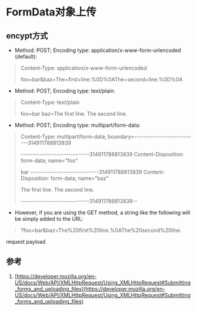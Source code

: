 # FormData对象上传

## encypt方式
* Method: POST; Encoding type: application/x-www-form-urlencoded (default):

>Content-Type: application/x-www-form-urlencoded
>
>foo=bar&baz=The+first+line.%0D%0AThe+second+line.%0D%0A

* Method: POST; Encoding type: text/plain:

>Content-Type: text/plain
>
>foo=bar
>baz=The first line.
>The second line.

* Method: POST; Encoding type: multipart/form-data:

>Content-Type: multipart/form-data; boundary=---------------------------314911788813839
>
>-----------------------------314911788813839
>Content-Disposition: form-data; name="foo"
>
>bar
>-----------------------------314911788813839
>Content-Disposition: form-data; name="baz"
>
>The first line.
>The second line.
>
>-----------------------------314911788813839--

* However, if you are using the GET method, a string like the following will be simply added to the URL:

>?foo=bar&baz=The%20first%20line.%0AThe%20second%20line.

request payload
## 参考
1. [https://developer.mozilla.org/en-US/docs/Web/API/XMLHttpRequest/Using_XMLHttpRequest#Submitting_forms_and_uploading_files](https://developer.mozilla.org/en-US/docs/Web/API/XMLHttpRequest/Using_XMLHttpRequest#Submitting_forms_and_uploading_files)